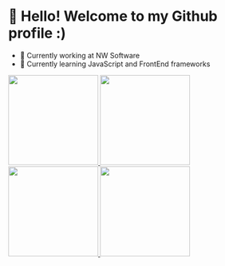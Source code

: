 # 👋 Hello! Welcome to my Github profile :)

- 🔭 Currently working at NW Software
- 🌱 Currently learning JavaScript and FrontEnd frameworks

<markdown-accessiblity-table data-catalyst>
  <div>
    <a href="https://github.com/DanielSouza2005">
    <img loading="lazy" height="180em" src="https://github-readme-stats.vercel.app/api/top-langs/?username=DanielSouza2005&layout=compact&langs_count=7&theme=dracula"/>
    <img loading="lazy" height="180em" src="http://github-profile-summary-cards.vercel.app/api/cards/profile-details?username=DanielSouza2005&theme=dracula"/>    
    <img loading="lazy" height="180em" src="http://github-profile-summary-cards.vercel.app/api/cards/productive-time?username=DanielSouza2005&theme=dracula&utcOffset=-3"/>    
    <img loading="lazy" height="180em" src="http://github-profile-summary-cards.vercel.app/api/cards/repos-per-language?username=DanielSouza200&theme=dracula"/>    
    
      
  </div>
</markdown-accessiblity-table>
